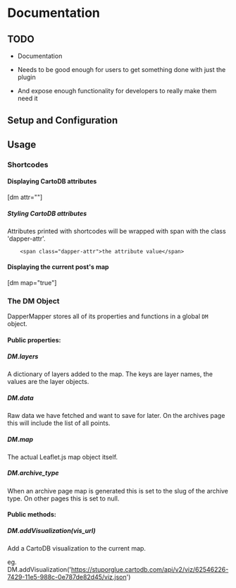 Documentation
=============


TODO
----

 * Documentation

 * Needs to be good enough for users to get something done with just the plugin
 * And expose enough functionality for developers to really make them need it

Setup and Configuration
-----------------------






Usage
-----

### Shortcodes

#### Displaying CartoDB attributes

[dm attr=""]

##### Styling CartoDB attributes

Attributes printed with shortcodes will be wrapped with span with the class 'dapper-attr'.

```
    <span class="dapper-attr">the attribute value</span>
```

#### Displaying the current post's map

[dm map="true"]


### The DM Object

DapperMapper stores all of its properties and functions in a global ```DM``` object.

#### Public properties:

##### DM.layers

A dictionary of layers added to the map. The keys are layer names, the values are the layer objects. 

##### DM.data

Raw data we have fetched and want to save for later. On the archives page this will include the list of all points.

##### DM.map

The actual Leaflet.js map object itself. 

##### DM.archive_type

When an archive page map is generated this is set to the slug of the archive type. On other pages this is set to null.


#### Public methods:

##### DM.addVisualization(vis_url)

Add a CartoDB visualization to the current map.

eg. DM.addVisualization('https://stuporglue.cartodb.com/api/v2/viz/62546226-7429-11e5-988c-0e787de82d45/viz.json')


